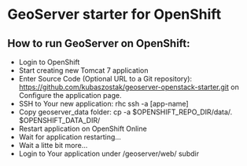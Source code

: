 GeoServer starter for OpenShift
===============================

How to run GeoServer on OpenShift:
----------------------------------

- Login to OpenShift
- Start creating new Tomcat 7 application
- Enter Source Code (Optional URL to a Git repository):
  https://github.com/kubaszostak/geoserver-openstack-starter.git
  on Configure the application page.
- SSH to Your new application: 
  rhc ssh -a [app-name]
- Copy geoserver_data folder: 
  cp -a $OPENSHIFT_REPO_DIR/data/. $OPENSHIFT_DATA_DIR/
- Restart application on OpenShift Online
- Wait for application restarting...
- Wait a litte bit more...
- Login to Your application under /geoserver/web/ subdir
